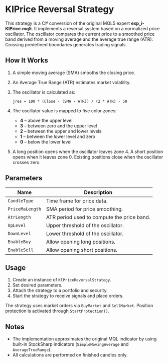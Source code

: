 # KlPrice Reversal Strategy

This strategy is a C# conversion of the original MQL5 expert **exp_i-KlPrice.mq5**. It implements a reversal system based on a normalized price oscillator. The oscillator compares the current price to a smoothed price band derived from a moving average and the average true range (ATR). Crossing predefined boundaries generates trading signals.

## How It Works

1. A simple moving average (SMA) smooths the closing price.
2. An Average True Range (ATR) estimates market volatility.
3. The oscillator is calculated as:
   
   `jres = 100 * (Close - (SMA - ATR)) / (2 * ATR) - 50`
4. The oscillator value is mapped to five color zones:
   - **4** – above the upper level
   - **3** – between zero and the upper level
   - **2** – between the upper and lower levels
   - **1** – between the lower level and zero
   - **0** – below the lower level
5. A long position opens when the oscillator leaves zone 4. A short position opens when it leaves zone 0. Existing positions close when the oscillator crosses zero.

## Parameters

| Name | Description |
|------|-------------|
| `CandleType` | Time frame for price data. |
| `PriceMaLength` | SMA period for price smoothing. |
| `AtrLength` | ATR period used to compute the price band. |
| `UpLevel` | Upper threshold of the oscillator. |
| `DownLevel` | Lower threshold of the oscillator. |
| `EnableBuy` | Allow opening long positions. |
| `EnableSell` | Allow opening short positions. |

## Usage

1. Create an instance of `KlPriceReversalStrategy`.
2. Set desired parameters.
3. Attach the strategy to a portfolio and security.
4. Start the strategy to receive signals and place orders.

The strategy uses market orders via `BuyMarket` and `SellMarket`. Position protection is activated through `StartProtection()`.

## Notes

- The implementation approximates the original MQL indicator by using built-in StockSharp indicators (`SimpleMovingAverage` and `AverageTrueRange`).
- All calculations are performed on finished candles only.
